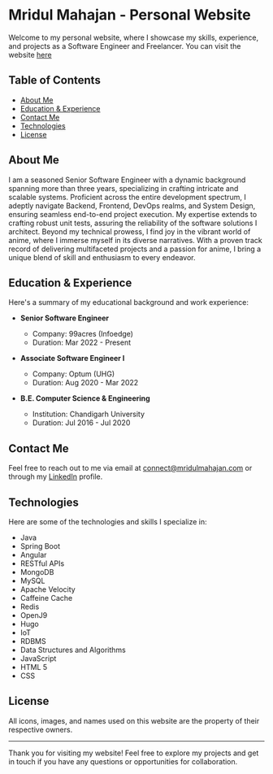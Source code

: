 # Mridul Mahajan - Personal Website

Welcome to my personal website, where I showcase my skills, experience, and projects as a Software Engineer and Freelancer. You can visit the website [here](https://mridulmahajan.com)

## Table of Contents

- [About Me](#about-me)
- [Education & Experience](#education--experience)
- [Contact Me](#contact-me)
- [Technologies](#technologies)
- [License](#license)

## About Me

I am a seasoned Senior Software Engineer with a dynamic background spanning more than three years, specializing in crafting intricate and scalable systems. Proficient across the entire development spectrum, I adeptly navigate Backend, Frontend, DevOps realms, and System Design, ensuring seamless end-to-end project execution. My expertise extends to crafting robust unit tests, assuring the reliability of the software solutions I architect. Beyond my technical prowess, I find joy in the vibrant world of anime, where I immerse myself in its diverse narratives. With a proven track record of delivering multifaceted projects and a passion for anime, I bring a unique blend of skill and enthusiasm to every endeavor.


## Education & Experience

Here's a summary of my educational background and work experience:

- **Senior Software Engineer**
  - Company: 99acres (Infoedge)
  - Duration: Mar 2022 - Present

- **Associate Software Engineer I**
  - Company: Optum (UHG)
  - Duration: Aug 2020 - Mar 2022

- **B.E. Computer Science & Engineering**
  - Institution: Chandigarh University
  - Duration: Jul 2016 - Jul 2020

## Contact Me

Feel free to reach out to me via email at [connect@mridulmahajan.com](mailto:connect@mridulmahajan.com) or through my [LinkedIn](https://www.linkedin.com/in/mridul0001/) profile. 

## Technologies

Here are some of the technologies and skills I specialize in:

- Java
- Spring Boot
- Angular
- RESTful APIs
- MongoDB
- MySQL
- Apache Velocity
- Caffeine Cache
- Redis
- OpenJ9
- Hugo
- IoT
- RDBMS
- Data Structures and Algorithms
- JavaScript
- HTML 5
- CSS

## License

All icons, images, and names used on this website are the property of their respective owners.

---

Thank you for visiting my website! Feel free to explore my projects and get in touch if you have any questions or opportunities for collaboration.
